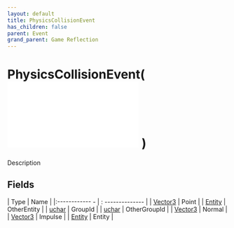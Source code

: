 ```yaml
---
layout: default
title: PhysicsCollisionEvent
has_children: false
parent: Event
grand_parent: Game Reflection
---
```

# PhysicsCollisionEvent( ![ EntityEventBase ](game-reflection/events/entity_event_base.md) )
Description 

## Fields
| Type | Name |
|:------------ - | : -------------- |
| [Vector3](game-reflection/classes/vector3.md) | Point |
| [Entity](game-reflection/classes/entity.md) | OtherEntity |
| [uchar](game-reflection/enums/uchar.md) | GroupId |
| [uchar](game-reflection/enums/uchar.md) | OtherGroupId |
| [Vector3](game-reflection/classes/vector3.md) | Normal |
| [Vector3](game-reflection/classes/vector3.md) | Impulse |
| [Entity](game-reflection/classes/entity.md) | Entity |
